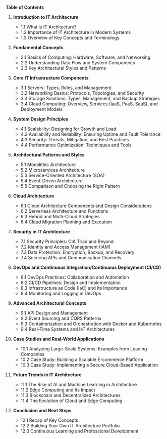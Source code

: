 

**Table of Contents**

1. **Introduction to IT Architecture**
   - 1.1 What is IT Architecture?
   - 1.2 Importance of IT Architecture in Modern Systems
   - 1.3 Overview of Key Concepts and Terminology

2. **Fundamental Concepts**
   - 2.1 Basics of Computing: Hardware, Software, and Networking
   - 2.2 Understanding Data Flow and System Components
   - 2.3 Key Architectural Styles and Patterns

3. **Core IT Infrastructure Components**
   - 3.1 Servers: Types, Roles, and Management
   - 3.2 Networking Basics: Protocols, Topologies, and Security
   - 3.3 Storage Solutions: Types, Management, and Backup Strategies
   - 3.4 Cloud Computing: Overview, Services (IaaS, PaaS, SaaS), and Deployment Models

4. **System Design Principles**
   - 4.1 Scalability: Designing for Growth and Load
   - 4.2 Availability and Reliability: Ensuring Uptime and Fault Tolerance
   - 4.3 Security: Threats, Mitigation, and Best Practices
   - 4.4 Performance Optimization: Techniques and Tools

5. **Architectural Patterns and Styles**
   - 5.1 Monolithic Architecture
   - 5.2 Microservices Architecture
   - 5.3 Service-Oriented Architecture (SOA)
   - 5.4 Event-Driven Architecture
   - 5.5 Comparison and Choosing the Right Pattern

6. **Cloud Architecture**
   - 6.1 Cloud Architecture Components and Design Considerations
   - 6.2 Serverless Architecture and Functions
   - 6.3 Hybrid and Multi-Cloud Strategies
   - 6.4 Cloud Migration Planning and Execution

7. **Security in IT Architecture**
   - 7.1 Security Principles: CIA Triad and Beyond
   - 7.2 Identity and Access Management (IAM)
   - 7.3 Data Protection: Encryption, Backup, and Recovery
   - 7.4 Securing APIs and Communication Channels

8. **DevOps and Continuous Integration/Continuous Deployment (CI/CD)**
   - 8.1 DevOps Practices: Collaboration and Automation
   - 8.2 CI/CD Pipelines: Design and Implementation
   - 8.3 Infrastructure as Code (IaC) and Its Importance
   - 8.4 Monitoring and Logging in DevOps

9. **Advanced Architectural Concepts**
   - 9.1 API Design and Management
   - 9.2 Event Sourcing and CQRS Patterns
   - 9.3 Containerization and Orchestration with Docker and Kubernetes
   - 9.4 Real-Time Systems and IoT Architectures

10. **Case Studies and Real-World Applications**
    - 10.1 Analyzing Large-Scale Systems: Examples from Leading Companies
    - 10.2 Case Study: Building a Scalable E-commerce Platform
    - 10.3 Case Study: Implementing a Secure Cloud-Based Application

11. **Future Trends in IT Architecture**
    - 11.1 The Rise of AI and Machine Learning in Architecture
    - 11.2 Edge Computing and Its Impact
    - 11.3 Blockchain and Decentralized Architectures
    - 11.4 The Evolution of Cloud and Edge Computing

12. **Conclusion and Next Steps**
    - 12.1 Recap of Key Concepts
    - 12.2 Building Your Own IT Architecture Portfolio
    - 12.3 Continuous Learning and Professional Development

